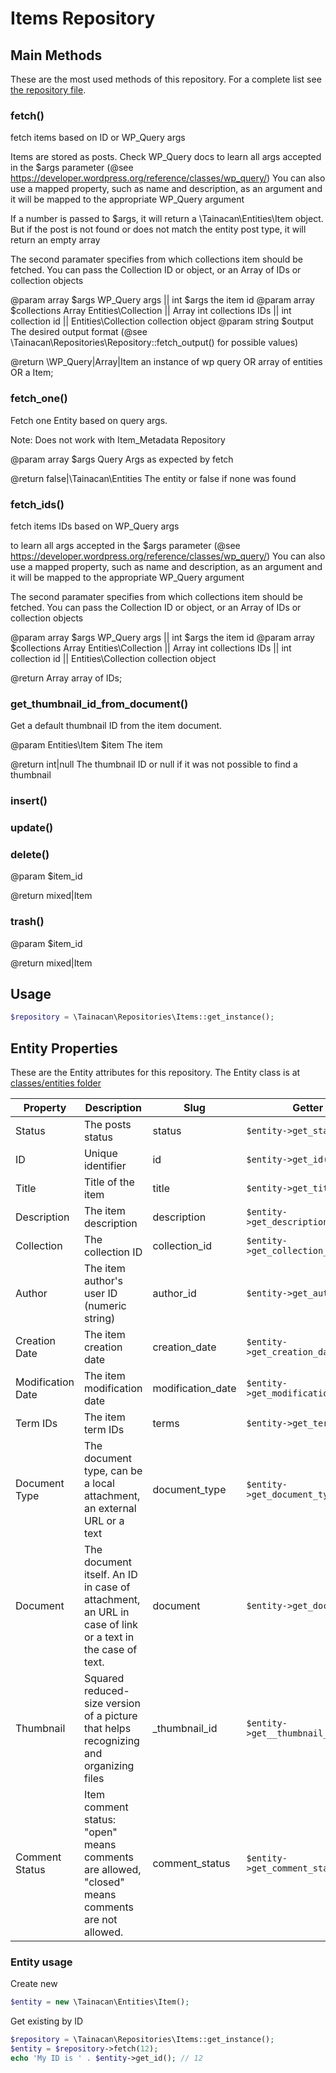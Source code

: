 
# Items Repository

## Main Methods

These are the most used methods of this repository. For a complete list see [the repository file](https://github.com/tainacan/tainacan/tree/master/src/classes/repositories/class-tainacan-items.php).


### fetch()


fetch items based on ID or WP_Query args

Items are stored as posts. Check WP_Query docs
to learn all args accepted in the $args parameter (@see https://developer.wordpress.org/reference/classes/wp_query/)
You can also use a mapped property, such as name and description, as an argument and it will be mapped to the
appropriate WP_Query argument

If a number is passed to $args, it will return a \Tainacan\Entities\Item object.  But if the post is not found or
does not match the entity post type, it will return an empty array

The second paramater specifies from which collections item should be fetched.
You can pass the Collection ID or object, or an Array of IDs or collection objects

@param array $args WP_Query args || int $args the item id
@param array $collections Array Entities\Collection || Array int collections IDs || int collection id || Entities\Collection collection object
@param string $output The desired output format (@see \Tainacan\Repositories\Repository::fetch_output() for possible values)

@return \WP_Query|Array|Item an instance of wp query OR array of entities OR a Item;
 

### fetch_one()


Fetch one Entity based on query args.

Note: Does not work with Item_Metadata Repository

@param array $args Query Args as expected by fetch

@return false|\Tainacan\Entities The entity or false if none was found
 

### fetch_ids()


fetch items IDs based on WP_Query args

to learn all args accepted in the $args parameter (@see https://developer.wordpress.org/reference/classes/wp_query/)
You can also use a mapped property, such as name and description, as an argument and it will be mapped to the
appropriate WP_Query argument

The second paramater specifies from which collections item should be fetched.
You can pass the Collection ID or object, or an Array of IDs or collection objects

@param array $args WP_Query args || int $args the item id
@param array $collections Array Entities\Collection || Array int collections IDs || int collection id || Entities\Collection collection object

@return Array array of IDs;
 

### get_thumbnail_id_from_document()


Get a default thumbnail ID from the item document.

@param  Entities\Item $item The item

@return int|null           The thumbnail ID or null if it was not possible to find a thumbnail
 

### insert()



### update()



### delete()


@param $item_id

@return mixed|Item
 

### trash()


@param $item_id

@return mixed|Item
 

## Usage 

```php
$repository = \Tainacan\Repositories\Items::get_instance();
```

## Entity Properties 

These are the Entity attributes for this repository. The Entity class is at [classes/entities folder](../src/classes/entities/class-tainacan-item.php)

Property | Description | Slug | Getter | Setter | Stored as
--- | --- | --- | --- | --- | --- 
Status|The posts status|status|`$entity->get_status()`|`$entity->set_status()`|post_status
ID|Unique identifier|id|`$entity->get_id()`|`$entity->set_id()`|ID
Title|Title of the item|title|`$entity->get_title()`|`$entity->set_title()`|post_title
Description|The item description|description|`$entity->get_description()`|`$entity->set_description()`|post_content
Collection|The collection ID|collection_id|`$entity->get_collection_id()`|`$entity->set_collection_id()`|meta
Author|The item author's user ID (numeric string)|author_id|`$entity->get_author_id()`|`$entity->set_author_id()`|post_author
Creation Date|The item creation date|creation_date|`$entity->get_creation_date()`|`$entity->set_creation_date()`|post_date
Modification Date|The item modification date|modification_date|`$entity->get_modification_date()`|`$entity->set_modification_date()`|post_modified
Term IDs|The item term IDs|terms|`$entity->get_terms()`|`$entity->set_terms()`|terms
Document Type|The document type, can be a local attachment, an external URL or a text|document_type|`$entity->get_document_type()`|`$entity->set_document_type()`|meta
Document|The document itself. An ID in case of attachment, an URL in case of link or a text in the case of text.|document|`$entity->get_document()`|`$entity->set_document()`|meta
Thumbnail|Squared reduced-size version of a picture that helps recognizing and organizing files|_thumbnail_id|`$entity->get__thumbnail_id()`|`$entity->set__thumbnail_id()`|meta
Comment Status|Item comment status: "open" means comments are allowed, "closed" means comments are not allowed.|comment_status|`$entity->get_comment_status()`|`$entity->set_comment_status()`|comment_status

### Entity usage


Create new

```php
$entity = new \Tainacan\Entities\Item();
```

Get existing by ID
```php
$repository = \Tainacan\Repositories\Items::get_instance();
$entity = $repository->fetch(12);
echo 'My ID is ' . $entity->get_id(); // 12
```

